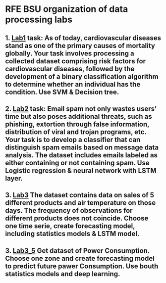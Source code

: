 # RFE BSU organization of data processing labs

## 1. [**Lab1**](/Lab1/) task: As of today, cardiovascular diseases stand as one of the primary causes of mortality globally. Your task involves processing a collected dataset comprising risk factors for cardiovascular diseases, followed by the development of a binary classification algorithm to determine whether an individual has the condition. Use SVM & Decision tree.
## 2. [**Lab2**](/Lab2/) task: Email spam not only wastes users' time but also poses additional threats, such as phishing, extortion through false information, distribution of viral and trojan programs, etc. Your task is to develop a classifier that can distinguish spam emails based on message data analysis. The dataset includes emails labeled as either containing or not containing spam. Use Logistic regression & neural network with LSTM layer.
## 3. [**Lab3**](/Lab3/) The dataset contains data on sales of 5 different products and air temperature on those days. The frequency of observations for different products does not coincide. Choose one time serie, create forecasting model, including statistics models & LSTM model.
## 3. [**Lab3_5**](/Lab3_5/lab3_5.ipynb) Get dataset of Power Consumption. Choose one zone and create forecasting model to predict future pawer Consumption. Use bouth statistics models and deep learning.